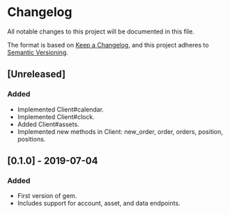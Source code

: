 # Changelog
All notable changes to this project will be documented in this file.

The format is based on [Keep a Changelog](https://keepachangelog.com/en/1.0.0/),
and this project adheres to [Semantic Versioning](https://semver.org/spec/v2.0.0.html).

## [Unreleased]
### Added
- Implemented Client#calendar.
- Implemented Client#clock.
- Added Client#assets.
- Implemented new methods in Client: new_order, order, orders, position, positions.

## [0.1.0] - 2019-07-04
### Added
- First version of gem.
- Includes support for account, asset, and data endpoints.

